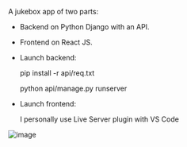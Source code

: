 A jukebox app of two parts:

- Backend on Python Django with an API.

- Frontend on React JS.


- Launch backend:

  pip install -r api/req.txt

  python api/manage.py runserver


- Launch frontend:

  I personally use Live Server plugin with VS Code

![image](https://github.com/VladislavRusakov/Jukebox_Django_React_app/assets/61735653/b4ece09b-c0a6-49b3-946c-e65248e00506)

